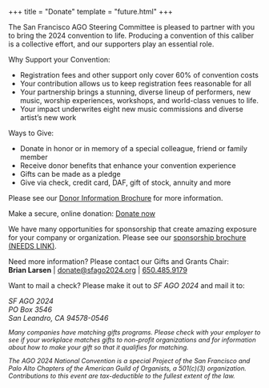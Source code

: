 +++
title = "Donate"
template = "future.html"
+++

The San Francisco AGO Steering Committee is pleased to partner with you to bring
the 2024 convention to life. Producing a convention of this caliber is a
collective effort, and our supporters play an essential role.

Why Support your Convention:

<div class="close">

* Registration fees and other support only cover 60% of convention costs
* Your contribution allows us to keep registration fees reasonable for all 
* Your partnership brings a stunning, diverse lineup of performers, new music, worship experiences, workshops, and world-class venues to life.
* Your impact underwrites eight new music commissions and diverse artist’s new work

</div>

Ways to Give:

<div class="close">

* Donate in honor or in memory of a special colleague, friend or family member
* Receive donor benefits that enhance your convention experience 
* Gifts can be made as a pledge 
* Give via check, credit card, DAF, gift of stock, annuity and more

</div>

Please see our
<a href="https://drive.google.com/file/d/14kNe9qi9ojNBFetzMak11KPYNGyfijXP/view" target="_blank">Donor Information Brochure</a>
for more information.

<p class="no-justify">
Make a secure, online donation:
<a class="fancy-button" href="https://secure.lglforms.com/form_engine/s/eeqTdDjnVWroSixHUABwOA" rel="external">Donate now</a>
</p>

We have many opportunities for sponsorship that create amazing exposure for your company or
organization. Please see our
<a href="" target="_blank">sponsorship brochure (NEEDS LINK)</a>.

<p class="no-justify">
Need more information? Please contact our Gifts and Grants Chair:<br>
<strong>Brian Larsen</strong> |
<a href="mailto:donate@sfago2024.org">donate@sfago2024.org</a> |
<a href="tel:+16504859179">650.485.9179</a>
</p>

<p class="no-justify">
Want to mail a check? Please make it out to <em>SF AGO 2024</em> and mail it to:
</p>
<address class="close">
SF AGO 2024<br>
PO Box 3546<br>
San Leandro, CA 94578-0546
</address>

<p style="font-size: 0.9em; font-style: italic">
Many companies have matching gifts programs. Please check with your employer to see if your
workplace matches gifts to non-profit organizations and for information about how to make your gift
so that it qualifies for matching.
</p>

<p style="font-size: 0.9em; font-style: italic">
The AGO 2024 National Convention is a special Project of the San Francisco and
Palo Alto Chapters of the American Guild of Organists, a 501(c)(3) organization.
Contributions to this event are tax-deductible to the fullest extent of the law.
</p>
